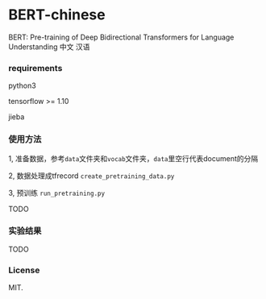 # BERT-chinese
BERT: Pre-training of Deep Bidirectional Transformers for Language Understanding 中文 汉语

### requirements

python3

tensorflow >= 1.10

jieba

### 使用方法

1, 准备数据，参考`data`文件夹和`vocab`文件夹，`data`里空行代表document的分隔

2, 数据处理成tfrecord `create_pretraining_data.py`

3, 预训练 `run_pretraining.py`

TODO

### 实验结果

TODO

### License

MIT.
